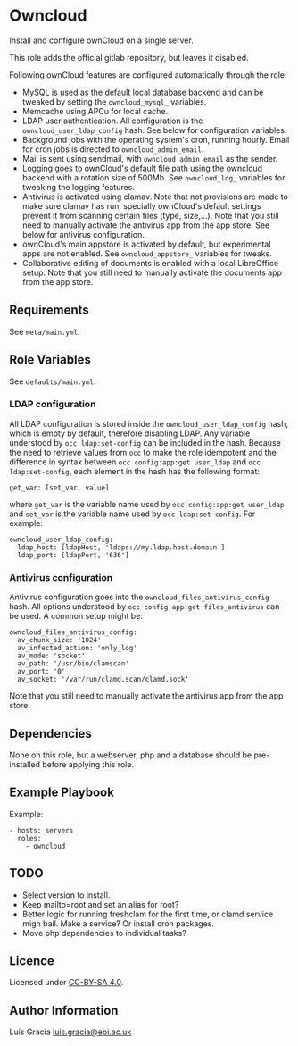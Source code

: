 Owncloud
========
Install and configure ownCloud on a single server.

This role adds the official gitlab repository, but leaves it disabled.

Following ownCloud features are configured automatically through the role:
- MySQL is used as the default local database backend and can be tweaked by setting the `owncloud_mysql_` variables.
- Memcache using APCu for local cache.
- LDAP user authentication. All configuration is the `owncloud_user_ldap_config` hash. See below for configuration variables.
- Background jobs with the operating system's cron, running hourly. Email for cron jobs is directed to `owncloud_admin_email`.
- Mail is sent using sendmail, with `owncloud_admin_email` as the sender.
- Logging goes to ownCloud's default file path using the owncloud backend with a rotation size of 500Mb. See `owncloud_log_` variables for tweaking the logging features.
- Antivirus is activated using clamav. Note that not provisions are made to make sure clamav has run, specially ownCloud's default settings prevent it from scanning certain files (type, size,...). Note that you still need to manually activate the antivirus app from the app store. See below for antivirus configuration.
- ownCloud's main appstore is activated by default, but experimental apps are not enabled. See `owncloud_appstore_` variables for tweaks.
- Collaborative editing of documents is enabled with a local LibreOffice setup. Note that you still need to manually activate the documents app from the app store.

Requirements
------------
See `meta/main.yml`.

Role Variables
--------------
See `defaults/main.yml`.

### LDAP configuration
All LDAP configuration is stored inside the `owncloud_user_ldap_config` hash, which is empty by default, therefore disabling LDAP. Any variable understood by `occ ldap:set-config` can be included in the hash. Because the need to retrieve values from `occ` to make the role idempotent and the difference in syntax between `occ config:app:get user_ldap` and `occ ldap:set-config`, each element in the hash has the following format:
```
get_var: [set_var, value]
```
where `get_var` is the variable name used by `occ config:app:get user_ldap` and `set_var` is the variable name used by `occ ldap:set-config`. For example:
```
owncloud_user_ldap_config:
  ldap_host: [ldapHost, 'ldaps://my.ldap.host.domain']
  ldap_port: [ldapPort, '636']
```

### Antivirus configuration
Antivirus configuration goes into the `owncloud_files_antivirus_config` hash. All options understood by `occ config:app:get files_antivirus` can be used. A common setup might be:
```
owncloud_files_antivirus_config:
  av_chunk_size: '1024'
  av_infected_action: 'only_log'
  av_mode: 'socket'
  av_path: '/usr/bin/clamscan'
  av_port: '0'
  av_socket: '/var/run/clamd.scan/clamd.sock'
```

Note that you still need to manually activate the antivirus app from the app store.

Dependencies
------------
None on this role, but a webserver, php and a database should be pre-installed before applying this role.

Example Playbook
----------------
Example:
```
- hosts: servers
  roles:
    - owncloud
```

TODO
----
- Select version to install.
- Keep mailto=root and set an alias for root?
- Better logic for running freshclam for the first time, or clamd service migh bail. Make a service? Or install cron packages.
- Move php dependencies to individual tasks?

Licence
-------
Licensed under [CC-BY-SA 4.0](https://creativecommons.org/licenses/by-sa/4.0/).

Author Information
------------------
Luis Gracia <luis.gracia@ebi.ac.uk>
